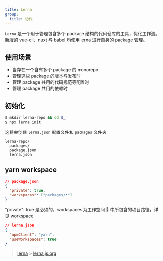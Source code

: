 ```yaml
---
title: Lerna
group:
  title: 协作
---
```


`Lerna` 是一个用于管理包含多个 package 结构的代码仓库的工具，优化工作流。新版的 vue-cli、nuxt 与 babel 均使用 lerna 进行自身的 package 管理。

## 使用场景

- 当存在一个含有多个 package 的 monorepo
- 管理这些 package 的版本与发布时
- 管理 package 共用的代码规范等配置时
- 管理 package 共用的依赖时

## 初始化

```bash
$ mkdir lerna-repo && cd $_
$ npx lerna init
```

这将会创建 `lerna.json` 配置文件和 `packages` 文件夹

```
lerna-repo/
  packages/
  package.json
  lerna.json
```

## yarn workspace

```json
// package.json
{
  "private": true,
  "workspaces": ["packages/*"]
}
```

"private": true 是必须的，workspaces 为工作空间  中所包含的项目路径，详见 workspace

```json
// lerna.json
{
  "npmClient": "yarn",
  "useWorkspaces": true
}
```

> [lerna](https://yrq110.me/post/tool/study-on-lerna/) > [lerna.js.org](https://lerna.js.org/)
